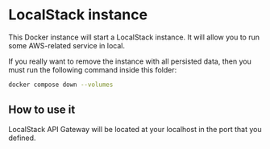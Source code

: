 # LocalStack instance

This Docker instance will start a LocalStack instance. It will allow you to
run some AWS-related service in local.

If you really want to remove the instance with all persisted data,
then you must run the following command inside this folder:

```bash
docker compose down --volumes
```

## How to use it

LocalStack API Gateway will be located at your localhost in the port
that you defined.
